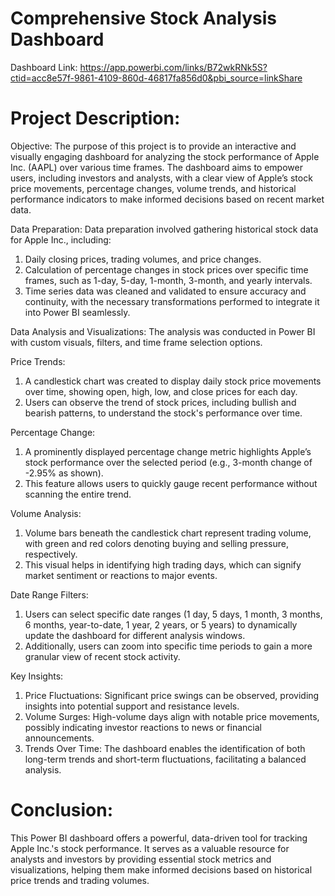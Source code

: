  <h1>Comprehensive Stock Analysis Dashboard</h1>

Dashboard Link: https://app.powerbi.com/links/B72wkRNk5S?ctid=acc8e57f-9861-4109-860d-46817fa856d0&pbi_source=linkShare

<h1>Project Description:</h1>

Objective:
The purpose of this project is to provide an interactive and visually engaging dashboard for analyzing the stock performance of Apple Inc. (AAPL) over various time frames. The dashboard aims to empower users, including investors and analysts, with a clear view of Apple’s stock price movements, percentage changes, volume trends, and historical performance indicators to make informed decisions based on recent market data.

Data Preparation:
Data preparation involved gathering historical stock data for Apple Inc., including:

1. Daily closing prices, trading volumes, and price changes.
2. Calculation of percentage changes in stock prices over specific time frames, such as 1-day, 5-day, 1-month, 3-month, and yearly intervals.
3. Time series data was cleaned and validated to ensure accuracy and continuity, with the necessary transformations performed to integrate it into   Power BI seamlessly.

Data Analysis and Visualizations:
The analysis was conducted in Power BI with custom visuals, filters, and time frame selection options.

Price Trends:
1. A candlestick chart was created to display daily stock price movements over time, showing open, high, low, and close prices for each day.
2. Users can observe the trend of stock prices, including bullish and bearish patterns, to understand the stock's performance over time.

Percentage Change:
1. A prominently displayed percentage change metric highlights Apple’s stock performance over the selected period (e.g., 3-month change of -2.95% as shown).
2. This feature allows users to quickly gauge recent performance without scanning the entire trend.

Volume Analysis:
1. Volume bars beneath the candlestick chart represent trading volume, with green and red colors denoting buying and selling pressure, respectively.
2. This visual helps in identifying high trading days, which can signify market sentiment or reactions to major events.

Date Range Filters:
1. Users can select specific date ranges (1 day, 5 days, 1 month, 3 months, 6 months, year-to-date, 1 year, 2 years, or 5 years) to dynamically update the dashboard for different analysis windows.
2. Additionally, users can zoom into specific time periods to gain a more granular view of recent stock activity.

Key Insights:
1. Price Fluctuations: Significant price swings can be observed, providing insights into potential support and resistance levels.
2. Volume Surges: High-volume days align with notable price movements, possibly indicating investor reactions to news or financial announcements.
3. Trends Over Time: The dashboard enables the identification of both long-term trends and short-term fluctuations, facilitating a balanced analysis.

<h1>Conclusion:</h1>
This Power BI dashboard offers a powerful, data-driven tool for tracking Apple Inc.'s stock performance. It serves as a valuable resource for analysts and investors by providing essential stock metrics and visualizations, helping them make informed decisions based on historical price trends and trading volumes.